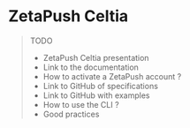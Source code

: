 # ZetaPush Celtia

> TODO
> - ZetaPush Celtia presentation
> - Link to the documentation
> - How to activate a ZetaPush account ?
> - Link to GitHub of specifications
> - Link to GitHub with examples
> - How to use the CLI ?
> - Good practices